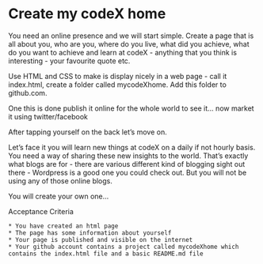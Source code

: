 # Create my codeX home

You need an online presence and we will start simple. Create a page that is all about you, who are you, where do you live, what did you achieve, what do you want to achieve and learn at codeX - anything that you think is interesting - your favourite quote etc.

Use HTML and CSS to make is display nicely in a web page - call it index.html, create a folder called mycodeXhome. Add this folder to github.com.

One this is done publish it online for the whole world to see it… now market it using twitter/facebook

After tapping yourself on the back let’s move on.

Let’s face it you will learn new things at codeX on a daily if not hourly basis. You need a way of sharing these new insights to the world. That’s exactly what blogs are for - there are various different kind of blogging sight out there - Wordpress is a good one you could check out. But you will not be using any of those online blogs.

You will create your own one…

Acceptance Criteria

    * You have created an html page
    * The page has some information about yourself
    * Your page is published and visible on the internet
    * Your github account contains a project called mycodeXhome which contains the index.html file and a basic README.md file 
